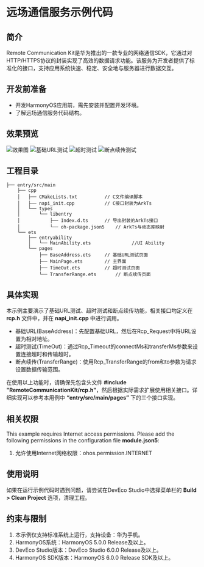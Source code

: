 # 远场通信服务示例代码

## 简介

Remote Communication Kit是华为推出的一款专业的网络通信SDK，它通过对HTTP/HTTPS协议的封装实现了高效的数据请求功能。该服务为开发者提供了标准化的接口，支持应用系统快速、稳定、安全地与服务器进行数据交互。

## 开发前准备

- 开发HarmonyOS应用前，需先安装并配置开发环境。
- 了解远场通信服务代码结构。

## 效果预览

![效果图](./AppScope/resources/base/media/Main.png)
![基础URL测试](./AppScope/resources/base/media/BaseAddress.png)
![超时测试](./AppScope/resources/base/media/TimeOut.png)
![断点续传测试](./AppScope/resources/base/media/TransferRange.png)

## 工程目录

```
├── entry/src/main
    ├── cpp
    │   ├── CMakeLists.txt			// C文件编译脚本
    │   ├── napi_init.cpp			// C接口封装为ArkTs
    │   └── types 
    │       └── libentry
    │           ├── Index.d.ts		// 导出封装的ArkTs接口
    │           └── oh-package.json5	// ArkTs与动态库映射
    └── ets
        ├── entryability
        │   └── MainAbility.ets               //UI Ability
        └── pages
            ├── BaseAddress.ets		// 基础URL测试页面
            ├── MainPage.ets		// 主界面
            ├── TimeOut.ets			// 超时测试页面
            └── TransferRange.ets   	// 断点续传页面
```

## 具体实现

本示例主要演示了基础URL测试、超时测试和断点续传功能，相关接口均定义在 **rcp.h** 文件中，并在 **napi_init.cpp** 中进行调用。

- 基础URL(BaseAddress)：先配置基础URL，然后在Rcp_Request中将URL设置为相对地址。
- 超时测试(TimeOut)：通过Rcp_Timeout的connectMs和transferMs参数来设置连接超时和传输超时。
- 断点续传(TransferRange)：使用Rcp_TransferRange的from和to参数为请求设置数据传输范围。

在使用以上功能时，请确保先包含头文件 **#include "RemoteCommunicationKit/rcp.h"**，然后根据实际需求扩展使用相关接口。详细实现可以参考本用例中 **“entry/src/main/pages”** 下的三个接口实现。

## 相关权限

This example requires Internet access permissions. Please add the following permissions in the configuration file **module.json5**:

1. 允许使用Internet网络权限：ohos.permission.INTERNET

## 使用说明

如果在运行示例代码时遇到问题，请尝试在DevEco Studio中选择菜单栏的 **Build > Clean Project** 选项，清理工程。

## 约束与限制

1. 本示例仅支持标准系统上运行，支持设备：华为手机。
2. HarmonyOS系统：HarmonyOS 5.0.0 Release及以上。
3. DevEco Studio版本：DevEco Studio 6.0.0 Release及以上。
4. HarmonyOS SDK版本：HarmonyOS 6.0.0 Release SDK及以上。